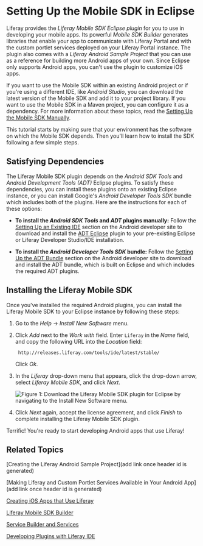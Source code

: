 # Setting Up the Mobile SDK in Eclipse [](id=setting-up-the-mobile-sdk-in-eclipse)

Liferay provides the *Liferay Mobile SDK Eclipse plugin* for you to use in
developing your mobile apps. Its powerful *Mobile SDK Builder* generates
libraries that enable your app to communicate with Liferay Portal and with the
custom portlet services deployed on your Liferay Portal instance. The plugin 
also comes with a *Liferay Android Sample Project* that you can use as a 
reference for building more Android apps of your own. Since Eclipse only 
supports Android apps, you can't use the plugin to customize iOS apps. 

If you want to use the Mobile SDK within an existing Android project or if
you're using a different IDE, like *Android Studio*, you can download the latest
version of the Mobile SDK and add it to your project library. If you want to use
the Mobile SDK in a Maven project, you can configure it as a dependency. For
more information about these topics, read the
[Setting Up the Mobile SDK Manually](/develop/tutorials/-/knowledge_base/6-2/setting-up-the-mobile-sdk-manually). 

This tutorial starts by making sure that your environment has the software on
which the Mobile SDK depends. Then you'll learn how to install the SDK following
a few simple steps. 

## Satisfying Dependencies 

The Liferay Mobile SDK plugin depends on the *Android SDK Tools* and *Android
Development Tools (ADT)* Eclipse plugins. To satisfy these dependencies, you 
can install these plugins onto an existing Eclipse instance, or you can
install Google's *Android Developer Tools SDK* bundle which includes both of
the plugins. Here are the instructions for each of these options:

- **To install the *Android SDK Tools* and *ADT* plugins manually:** Follow the
[Setting Up an Existing
IDE](http://developer.android.com/sdk/installing/index.html) section on the 
Android developer site to download and install the [ADT
Eclipse](http://developer.android.com/tools/sdk/eclipse-adt.html) plugin to your
pre-existing Eclipse or Liferay Developer Studio/IDE installation. 

- **To install the *Android Developer Tools SDK* bundle:** Follow the
[Setting Up the ADT
Bundle](http://developer.android.com/sdk/installing/bundle.html) section on the 
Android developer site to download and install the ADT bundle, which is built on Eclipse
and which includes the required ADT plugins.

## Installing the Liferay Mobile SDK 

Once you've installed the required Android plugins, you can install the
Liferay Mobile SDK to your Eclipse instance by following these steps:

1. Go to the *Help* &rarr; *Install New Software* menu.

2. Click *Add* next to the *Work with* field. Enter `Liferay` in the *Name* 
   field, and copy the following URL into the *Location* field:

        http://releases.liferay.com/tools/ide/latest/stable/

    Click *Ok*.
    
3. In the *Liferay* drop-down menu that appears, click the drop-down 
   arrow, select *Liferay Mobile SDK*, and click *Next*.

    ![Figure 1: Download the *Liferay Mobile SDK* plugin for Eclipse by navigating to the *Install New Software* menu.](../../images/download-mobile-sdk-plugin.png)

4. Click *Next* again, accept the license agreement, and click *Finish* to 
   complete installing the Liferay Mobile SDK plugin.

Terrific! You're ready to start developing Android apps that use Liferay! 

## Related Topics

[Creating the Liferay Android Sample Project](add link once header id is generated)

[Making Liferay and Custom Portlet Services Available in Your Android App](add link once header id is generated)

[Creating iOS Apps that Use Liferay](/develop/tutorials/-/knowledge_base/6-2/creating-ios-apps-that-use-liferay)

[Liferay Mobile SDK Builder](/develop/tutorials/-/knowledge_base/6-2/liferay-mobile-sdk-builder)

[Service Builder and Services](/develop/tutorials/-/knowledge_base/6-2/service-builder)

[Developing Plugins with Liferay IDE](/develop/tutorials/-/knowledge_base/6-2/liferay-ide)
